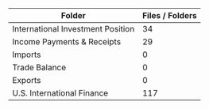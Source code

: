 | Folder                            |   Files / Folders |
|-----------------------------------|-------------------|
| International Investment Position |                34 |
| Income Payments & Receipts        |                29 |
| Imports                           |                 0 |
| Trade Balance                     |                 0 |
| Exports                           |                 0 |
| U.S. International Finance        |               117 |
